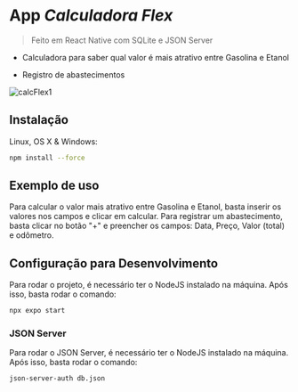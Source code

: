 # App _Calculadora Flex_

> Feito em React Native com SQLite e JSON Server

- Calculadora para saber qual valor é mais atrativo entre Gasolina e Etanol

- Registro de abastecimentos

![calcFlex1](https://github.com/geraldohomero/CalcFlex/assets/70844369/5282cf1a-ee09-45bf-99d9-496d3ee70d68)

## Instalação

Linux, OS X & Windows:

```sh
npm install --force
```

## Exemplo de uso

Para calcular o valor mais atrativo entre Gasolina e Etanol, basta inserir os valores nos campos e clicar em calcular.
Para registrar um abastecimento, basta clicar no botão "+" e preencher os campos: Data, Preço, Valor (total) e odômetro.

## Configuração para Desenvolvimento

Para rodar o projeto, é necessário ter o NodeJS instalado na máquina. Após isso, basta rodar o comando:

```sh
npx expo start
```

### JSON Server

Para rodar o JSON Server, é necessário ter o NodeJS instalado na máquina. Após isso, basta rodar o comando:

```sh
json-server-auth db.json
```
